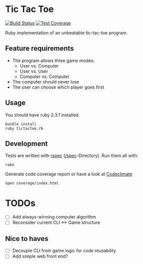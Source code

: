 # Tic Tac Toe

[![Build Status](https://travis-ci.org/grekko/tic-tac-toe.svg?branch=master)](https://travis-ci.org/grekko/tic-tac-toe)
[![Test Coverage](https://codeclimate.com/github/grekko/tic-tac-toe/badges/coverage.svg)](https://codeclimate.com/github/grekko/tic-tac-toe/coverage)

Ruby implementation of an unbeatable tic-tac-toe program.


## Feature requirements

* The program allows three game modes:
  * User vs. Computer
  * User vs. User
  * Computer vs. Computer
* The computer should never lose
* The user can choose which player goes first


## Usage

You should have ruby 2.3.1 installed.

```
bundle install
ruby tictactoe.rb
```


## Development

Tests are written with [rspec](https://github.com/rspec/rspec) ([/spec](/tree/master/spec)-Directory). Run them all with:

```
rake
```

Generate code coverage report or have a look at [Codeclimate](https://codeclimate.com/github/grekko/tic-tac-toe/coverage)
```
open coverage/index.html
```

# TODOs

- [ ] Add always-winning computer algorithm
- [ ] Reconsider current CLI <-> Game structure

## Nice to haves

- [ ] Decouple CLI from game logic for code reusability
- [ ] Add simple web front end?
